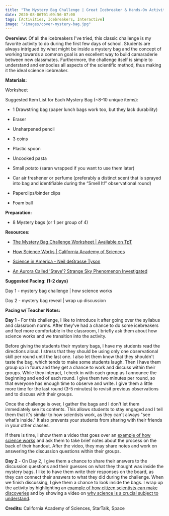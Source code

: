 ```yaml
---
title: "The Mystery Bag Challenge | Great Icebreaker & Hands-On Activity"
date: 2020-08-06T01:09:56-07:00
tags: [Activities, Icebreakers, Interactive]
image: "/images/cover-mystery-bag.jpg"
---
```


**Overview:** Of all the icebreakers I've tried, this classic challenge is my favorite activity to do during the first few days of school. Students are always intrigued by what might be inside a mystery bag and the concept of working towards a common goal is an excellent way to build camaraderie between new classmates. Furthermore, the challenge itself is simple to understand and embodies all aspects of the scientific method, thus making it the ideal science icebreaker.

**Materials:**

Worksheet

Suggested Item List for Each Mystery Bag (~8-10 unique items):

- 1 Drawstring bag (paper lunch bags work too, but they lack durability)

- Eraser

- Unsharpened pencil

- 3 coins

- Plastic spoon

- Uncooked pasta

- Small potato (saran wrapped if you want to use them later)

- Car air freshener or perfume (preferably a distinct scent that is sprayed into bag and identifiable during the “Smell It!” observational round)

- Paperclips/binder clips

- Foam ball

**Preparation:**

- 8 Mystery bags (or 1 per group of 4)

**Resources:**

- [The Mystery Bag Challenge Worksheet | Available on TpT](https://www.teacherspayteachers.com/Product/The-Mystery-Bag-Challenge-Great-Icebreaker-Hands-On-Activity-5876738)

- [How Science Works | California Academy of Sciences](https://youtu.be/Jj9iNphbY88)

- [Science in America - Neil deGrasse Tyson](https://youtu.be/8MqTOEospfo)

- [An Aurora Called 'Steve'? Strange Sky Phenomenon Investigated](https://www.space.com/36583-new-aurora-feature-named-steve-investigated.html)

**Suggested Pacing: (1-2 days)**

Day 1 - mystery bag challenge | how science works

Day 2 - mystery bag reveal | wrap up discussion

**Pacing w/ Teacher Notes:**

**Day 1** - For this challenge, I like to introduce it after going over the syllabus and classroom norms. After they've had a chance to do some icebreakers and feel more comfortable in the classroom, I briefly ask them about how science works and we transition into the activity.

Before giving the students their mystery bags, I have my students read the directions aloud. I stress that they should be using only one observational skill per round until the last one. I also let them know that they shouldn't taste the bag, which tends to make some students laugh. Then I have them group up in fours and they get a chance to work and discuss within their groups. While they interact, I check in with each group as I announce the beginning and end of each round. I give them two minutes per round, so that everyone has enough time to observe and write. I give them a little more time for the last round (3-5 minutes) to revisit previous observations and to discuss with their groups.

Once the challenge is over, I gather the bags and I don't let them immediately see its contents. This allows students to stay engaged and I tell them that it's similar to how scientists work, as they can't always "see what's inside." It also prevents your students from sharing with their friends in your other classes.

If there is time, I show them a video that goes over an [example of how science works](https://youtu.be/Jj9iNphbY88) and ask them to take brief notes about the process on the back of their handout. After the video, they may share notes and work on answering the discussion questions within their groups.

**Day 2** - On Day 2, I give them a chance to share their answers to the discussion questions and their guesses on what they thought was inside the mystery bags. I like to have them write their responses on the board, as they can connect their answers to what they did during the challenge. When we finish discussing, I give them a chance to look inside the bags. I wrap up the activity by highlighting an [example of how citizen scientists can make discoveries](https://www.space.com/36583-new-aurora-feature-named-steve-investigated.html) and by showing a video on [why science is a crucial subject to understand](https://youtu.be/8MqTOEospfo).

**Credits:** California Academy of Sciences, StarTalk, Space
